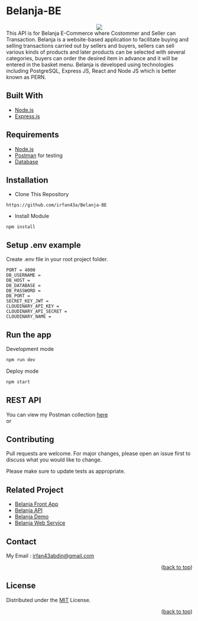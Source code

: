 # Belanja-BE
<div align="center">
  <img src="https://res.cloudinary.com/hirejob/image/upload/v1659403233/Belanja/pageimage/belanja_logo_nrxers.jpg" />
</div>
This API is for Belanja E-Commerce where Costommer and Seller can Transaction. Belanja is a website-based application to facilitate buying and selling transactions carried out by sellers and buyers, sellers can sell various kinds of products and later products can be selected with several categories, buyers can order the desired item in advance and it will be entered in the basket menu. Belanja is developed using technologies including PostgreSQL, Express JS, React and Node JS which is better known as PERN.

## Built With
* [Node.js](https://nodejs.org/en/)
* [Express.js](https://expressjs.com/)

## Requirements
* [Node.js](https://nodejs.org/en/)
* [Postman](https://www.getpostman.com/) for testing
* [Database](database-example.sql)

## Installation

- Clone This Repository

`https://github.com/irfan43a/Belanja-BE`

- Install Module

`npm install`

## Setup .env example

Create .env file in your root project folder.

```env
PORT = 4000
DB_USERNAME = 
DB_HOST = 
DB_DATABASE = 
DB_PASSWORD = 
DB_PORT = 
SECRET_KEY_JWT = 
CLOUDINARY_API_KEY = 
CLOUDINARY_API_SECRET = 
CLOUDINARY_NAME = 

```

## Run the app

Development mode

```bash
npm run dev
```

Deploy mode

```bash
npm start
```

## REST API

You can view my Postman collection [here](https://documenter.getpostman.com/view/20254929/UyxjGmUE) </br>
or </br>


## Contributing
Pull requests are welcome. For major changes, please open an issue first to discuss what you would like to change.

Please make sure to update tests as appropriate.

## Related Project

- [Belanja Front App](https://github.com/irfan43a/BelanjaReact)
- [Belanja API](https://github.com/irfan43a/Belanja-BE)
- [Belanja Demo](https://belanja-react.netlify.app/)
- [Belanja Web Service](https://belanja-app.herokuapp.com)

## Contact

My Email : irfan43abdin@gmail.com

<p align="right">(<a href="#top">back to top</a>)</p>

## License

Distributed under the [MIT](/LICENSE) License.

<p align="right">(<a href="#top">back to top</a>)</p>

